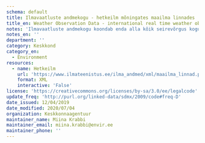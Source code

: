 ```yaml
---
schema: default
title: Ilmavaatluste andmekogu - hetkeilm mõningates maailma linnades
title_en: Weather Observation Data - international real time weather observation data
notes: 'Ilmavaatluste andmekogu koondab enda alla kõik seirevõrgus kogutavad ilmaandmed (nii meteoroloogilised kui ka hüdroloogilised). Andmete struktuuri kohta leiab <a href=http://www.ilmateenistus.ee/teenused/ilmainfo/maailma-linnad-xml/>siit</a>.'
notes_en: ''
department: ''
category: Keskkond
category_en:
  - Environment
resources:
  - name: Hetkeilm
    url: 'https://www.ilmateenistus.ee/ilma_andmed/xml/maailma_linnad.php'
    format: XML
    interactive: 'False'
license: 'https://creativecommons.org/licenses/by-sa/3.0/ee/legalcode'
update_freq: 'http://purl.org/linked-data/sdmx/2009/code#freq-D'
date_issued: 12/04/2019
date_modified: 2020/07/04
organization: Keskkonnaagentuur
maintainer_name: Miina Krabbi
maintainer_email: miina.krabbi@envir.ee
maintainer_phone: ''
---
```


